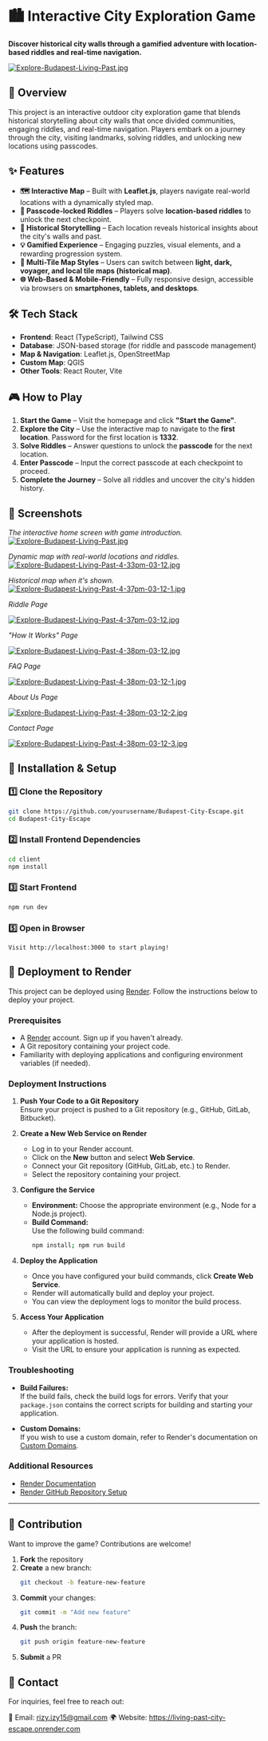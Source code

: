 # 🏙️ Interactive City Exploration Game  

**Discover historical city walls through a gamified adventure with location-based riddles and real-time navigation.**  

[![Explore-Budapest-Living-Past.jpg](https://i.postimg.cc/Pxx5tXqZ/Explore-Budapest-Living-Past.jpg)](https://postimg.cc/yJMHjzcY)

## 🚀 Overview  

This project is an interactive outdoor city exploration game that blends historical storytelling about city walls that once divided communities, engaging riddles, and real-time navigation. Players embark on a journey through the city, visiting landmarks, solving riddles, and unlocking new locations using passcodes.

## ✨ Features  

- **🗺️ Interactive Map** – Built with **Leaflet.js**, players navigate real-world locations with a dynamically styled map.
- **🔐 Passcode-locked Riddles** – Players solve **location-based riddles** to unlock the next checkpoint.  
- **📜 Historical Storytelling** – Each location reveals historical insights about the city's walls and past.  
- **💡 Gamified Experience** – Engaging puzzles, visual elements, and a rewarding progression system.  
- **📍 Multi-Tile Map Styles** – Users can switch between **light, dark, voyager, and local tile maps (historical map)**.  
- **🌐 Web-Based & Mobile-Friendly** – Fully responsive design, accessible via browsers on **smartphones, tablets, and desktops**.  

## 🛠️ Tech Stack  

- **Frontend**: React (TypeScript), Tailwind CSS
- **Database**: JSON-based storage (for riddle and passcode management)  
- **Map & Navigation**: Leaflet.js, OpenStreetMap
- **Custom Map**: QGIS
- **Other Tools**: React Router, Vite

## 🎮 How to Play  

1. **Start the Game** – Visit the homepage and click **"Start the Game"**.  
2. **Explore the City** – Use the interactive map to navigate to the **first location**. Password for the first location is **1332**.  
3. **Solve Riddles** – Answer questions to unlock the **passcode** for the next location.  
4. **Enter Passcode** – Input the correct passcode at each checkpoint to proceed.  
5. **Complete the Journey** – Solve all riddles and uncover the city's hidden history.  

## 📸 Screenshots  

*The interactive home screen with game introduction.*  
[![Explore-Budapest-Living-Past.jpg](https://i.postimg.cc/Pxx5tXqZ/Explore-Budapest-Living-Past.jpg)](https://postimg.cc/yJMHjzcY)

*Dynamic map with real-world locations and riddles.*  
[![Explore-Budapest-Living-Past-4-33pm-03-12.jpg](https://i.postimg.cc/0QB2jT64/Explore-Budapest-Living-Past-4-33pm-03-12.jpg)](https://postimg.cc/vg5dSSt7)

*Historical map when it's shown.*
[![Explore-Budapest-Living-Past-4-37pm-03-12-1.jpg](https://i.postimg.cc/sgYXmH8B/Explore-Budapest-Living-Past-4-37pm-03-12-1.jpg)](https://postimg.cc/G4pdhKbr)

*Riddle Page*

[![Explore-Budapest-Living-Past-4-37pm-03-12.jpg](https://i.postimg.cc/N0b0q9QB/Explore-Budapest-Living-Past-4-37pm-03-12.jpg)](https://postimg.cc/sBQz52BN)

*"How It Works" Page*

[![Explore-Budapest-Living-Past-4-38pm-03-12.jpg](https://i.postimg.cc/MHfZQ9Vp/Explore-Budapest-Living-Past-4-38pm-03-12.jpg)](https://postimg.cc/fSZh4j8G)

*FAQ Page*

[![Explore-Budapest-Living-Past-4-38pm-03-12-1.jpg](https://i.postimg.cc/VshdkCnN/Explore-Budapest-Living-Past-4-38pm-03-12-1.jpg)](https://postimg.cc/yWFVfWfq)

*About Us Page*

[![Explore-Budapest-Living-Past-4-38pm-03-12-2.jpg](https://i.postimg.cc/zXR3bGFF/Explore-Budapest-Living-Past-4-38pm-03-12-2.jpg)](https://postimg.cc/8jNTxD37)

*Contact Page*

[![Explore-Budapest-Living-Past-4-38pm-03-12-3.jpg](https://i.postimg.cc/3RSWpyqn/Explore-Budapest-Living-Past-4-38pm-03-12-3.jpg)](https://postimg.cc/BLFqfv4K)

## 🔧 Installation & Setup  

### 1️⃣ Clone the Repository  
```bash
git clone https://github.com/yourusername/Budapest-City-Escape.git
cd Budapest-City-Escape
```

### 2️⃣ Install Frontend Dependencies
```bash
cd client
npm install
```

### 3️⃣ Start Frontend
```bash
npm run dev
```

### 5️⃣ Open in Browser
```Visit http://localhost:3000 to start playing!```

## 🚀 Deployment to Render

This project can be deployed using [Render](https://render.com/). Follow the instructions below to deploy your project.

### Prerequisites

- A [Render](https://render.com/) account. Sign up if you haven't already.
- A Git repository containing your project code.
- Familiarity with deploying applications and configuring environment variables (if needed).

### Deployment Instructions

1. **Push Your Code to a Git Repository**  
   Ensure your project is pushed to a Git repository (e.g., GitHub, GitLab, Bitbucket).

2. **Create a New Web Service on Render**  
   - Log in to your Render account.
   - Click on the **New** button and select **Web Service**.
   - Connect your Git repository (GitHub, GitLab, etc.) to Render.
   - Select the repository containing your project.

3. **Configure the Service**

   - **Environment:** Choose the appropriate environment (e.g., Node for a Node.js project).
   - **Build Command:**  
     Use the following build command:  
     ```bash
     npm install; npm run build
     ```

4. **Deploy the Application**

   - Once you have configured your build commands, click **Create Web Service**.
   - Render will automatically build and deploy your project.
   - You can view the deployment logs to monitor the build process.

5. **Access Your Application**

   - After the deployment is successful, Render will provide a URL where your application is hosted.
   - Visit the URL to ensure your application is running as expected.

### Troubleshooting

- **Build Failures:**  
  If the build fails, check the build logs for errors. Verify that your `package.json` contains the correct scripts for building and starting your application.
  
- **Custom Domains:**  
  If you wish to use a custom domain, refer to Render's documentation on [Custom Domains](https://render.com/docs/custom-domains).

### Additional Resources

- [Render Documentation](https://render.com/docs)
- [Render GitHub Repository Setup](https://render.com/docs/deploy-from-github)

---

## 🤝 Contribution
Want to improve the game? Contributions are welcome!

1. **Fork** the repository
2. **Create** a new branch:
   ```bash
   git checkout -b feature-new-feature
   ```
4. **Commit** your changes:
   ```bash
   git commit -m "Add new feature"
   ```
6. **Push** the branch:
   ```bash
   git push origin feature-new-feature
   ```
7. **Submit** a PR

## 📩 Contact
For inquiries, feel free to reach out:

📧 Email: rizy.izy15@gmail.com
🌍 Website: https://living-past-city-escape.onrender.com


